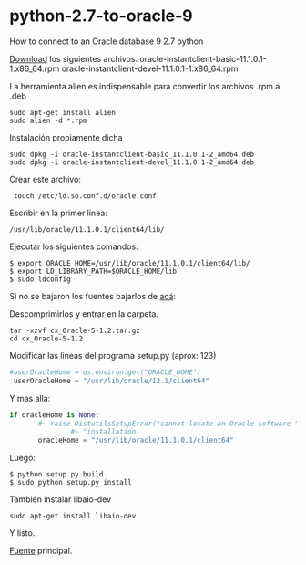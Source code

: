 # python-2.7-to-oracle-9
How to connect to an Oracle database 9 2.7 python

[Download](http://www.oracle.com/technetwork/topics/linuxx86-64soft-092277.html) los siguientes archivos.
oracle-instantclient-basic-11.1.0.1-1.x86_64.rpm
oracle-instantclient-devel-11.1.0.1-1.x86_64.rpm


La herramienta alien es indispensable para convertir los archivos .rpm
a .deb

```shell
sudo apt-get install alien
sudo alien -d *.rpm
```  

Instalación propiamente dicha  

```shell
sudo dpkg -i oracle-instantclient-basic_11.1.0.1-2_amd64.deb
sudo dpkg -i oracle-instantclient-devel_11.1.0.1-2_amd64.deb
```

Crear este archivo:

```shell
 touch /etc/ld.so.conf.d/oracle.conf
```

Escribir en la primer linea:

```shell
/usr/lib/oracle/11.1.0.1/client64/lib/
```

Ejecutar los siguientes comandos:
```shell
$ export ORACLE_HOME=/usr/lib/oracle/11.1.0.1/client64/lib/
$ export LD_LIBRARY_PATH=$ORACLE_HOME/lib
$ sudo ldconfig
```

Si no se bajaron los fuentes bajarlos de [acá](https://pypi.python.org/packages/source/c/cx_Oracle/cx_Oracle-5.1.3.tar.gz#md5=cd6ff16559cbc9c20087ec812c7092ab):

Descomprimirlos y entrar en la carpeta.

```shell
tar -xzvf cx_Oracle-5-1.2.tar.gz
cd cx_Oracle-5-1.2
```

Modificar las lineas del programa setup.py (aprox: 123)

```python
#userOracleHome = os.environ.get("ORACLE_HOME")
 userOracleHome = "/usr/lib/oracle/12.1/client64"
```

Y mas allá:
```python
if oracleHome is None:
       #~ raise DistutilsSetupError("cannot locate an Oracle software " \
               #~ "installation
       oracleHome = "/usr/lib/oracle/11.1.0.1/client64"
```

Luego:
```shell
$ python setup.py build
$ sudo python setup.py install       
```

También instalar libaio-dev

```shell
sudo apt-get install libaio-dev
```


Y listo.

[Fuente](http://www.dangtrinh.com/2014/07/install-cxoracle-513-in-ubuntu-1404.html) principal.
